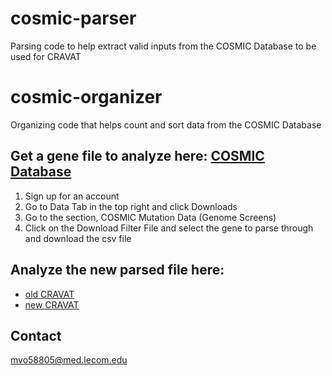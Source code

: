 # cosmic-parser
Parsing code to help extract valid inputs from the COSMIC Database to be used for CRAVAT

# cosmic-organizer
Organizing code that helps count and sort data from the COSMIC Database

## Get a gene file to analyze here: [COSMIC Database](https://cancer.sanger.ac.uk/cosmic)
1. Sign up for an account
2. Go to Data Tab in the top right and click Downloads
3. Go to the section, COSMIC Mutation Data (Genome Screens)
4. Click on the Download Filter File and select the gene to parse through and download the csv file



## Analyze the new parsed file here: 
* [old CRAVAT](https://cravat.us/CRAVAT/)
* [new CRAVAT](https://run.opencravat.org/server/nocache/login.html)

## Contact
mvo58805@med.lecom.edu
